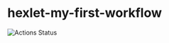 # hexlet-my-first-workflow
![Actions Status](https://github.com/github/docs/actions/workflows/main.yml/badge.svg)